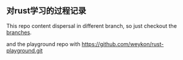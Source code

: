 ## 对rust学习的过程记录

This repo content dispersal in different branch, so just checkout the [branches](https://github.com/weykon/rust_learn/branches).

and the playground repo with https://github.com/weykon/rust-playground.git